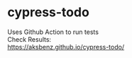 # cypress-todo

Uses Github Action to run tests  
Check Results:  
https://aksbenz.github.io/cypress-todo/

